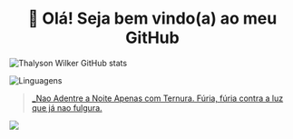 
# <center>👋 Olá! Seja bem vindo(a) ao meu GitHub <center>

![Thalyson Wilker GitHub stats](https://github-readme-stats.vercel.app/api?username=thalisonwilker&show_icons=true&theme=radical)

![Linguagens](https://github-readme-stats.vercel.app/api/top-langs/?username=thalisonwilker&layout=donut&theme=dracula)

> [_Nao Adentre a Noite Apenas com Ternura. Fúria, fúria contra a luz que já nao fulgura.](https://medium.com/@legiosextavictrix/nao-adentre-a-noite-apenas-com-ternura-789a387b05d6)

![](https://c.tenor.com/JIAJjVtoDn0AAAAC/tenor.gif)
